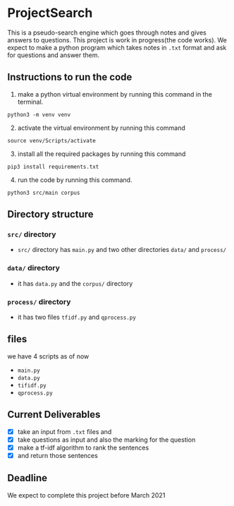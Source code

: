 # ProjectSearch
This is a pseudo-search engine which goes through notes and gives answers to questions.
This project is work in progress(the code works).
We expect to make a python program which takes notes in `.txt` format and ask for questions and answer them.

## Instructions to run the code
1. make a python virtual environment by running this command in the terminal.
```
python3 -m venv venv
```
2. activate the virtual environment by running this command
```
source venv/Scripts/activate
```
3. install all the required packages by running this command
```
pip3 install requirements.txt
```
4. run the code by running this command.
```
python3 src/main corpus
```

## Directory structure  

### `src/` directory
- `src/` directory has `main.py` and two other directories `data/` and `process/`
### `data/` directory
- it has `data.py` and the `corpus/` directory
### `process/` directory 
- it has two files `tfidf.py` and `qprocess.py`

## files
we have 4 scripts as of now 
- `main.py`
- `data.py`
- `tifidf.py`
- `qprocess.py`




## Current Deliverables
- [x] take an input from `.txt` files and 
- [x] take questions as input and also the marking for the question
- [x] make a tf-idf algorithm to rank the sentences
- [x] and return those sentences

## Deadline 
 We expect to complete this project before March 2021
